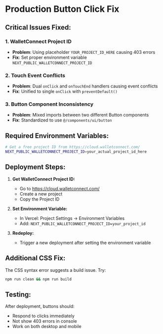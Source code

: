 # Production Button Click Fix

## Critical Issues Fixed:

### 1. WalletConnect Project ID
- **Problem**: Using placeholder `YOUR_PROJECT_ID_HERE` causing 403 errors
- **Fix**: Set proper environment variable `NEXT_PUBLIC_WALLETCONNECT_PROJECT_ID`

### 2. Touch Event Conflicts  
- **Problem**: Dual `onClick` and `onTouchEnd` handlers causing event conflicts
- **Fix**: Unified to single `onClick` with `preventDefault()`

### 3. Button Component Inconsistency
- **Problem**: Mixed imports between two different Button components
- **Fix**: Standardized to use `@/components/ui/button`

## Required Environment Variables:

```bash
# Get a free project ID from https://cloud.walletconnect.com/
NEXT_PUBLIC_WALLETCONNECT_PROJECT_ID=your_actual_project_id_here
```

## Deployment Steps:

1. **Get WalletConnect Project ID:**
   - Go to https://cloud.walletconnect.com/
   - Create a new project
   - Copy the Project ID

2. **Set Environment Variable:**
   - In Vercel: Project Settings → Environment Variables
   - Add: `NEXT_PUBLIC_WALLETCONNECT_PROJECT_ID=your_project_id`

3. **Redeploy:**
   - Trigger a new deployment after setting the environment variable

## Additional CSS Fix:
The CSS syntax error suggests a build issue. Try:
```bash
npm run clean && npm run build
```

## Testing:
After deployment, buttons should:
- Respond to clicks immediately
- Not show 403 errors in console
- Work on both desktop and mobile
